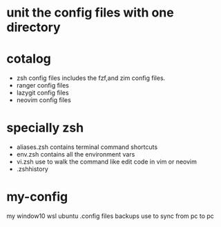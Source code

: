 # unit the config files with one directory

# cotalog

- zsh config files includes the fzf,and zim config files.
- ranger config files
- lazygit config files
- neovim config files

# specially zsh

- aliases.zsh contains terminal command shortcuts
- env.zsh contains all the environment vars
- vi.zsh use to walk the command like edit code in vim or neovim
- .zshhistory

# my-config

my window10 wsl ubuntu .config files backups
use to sync from pc to pc
